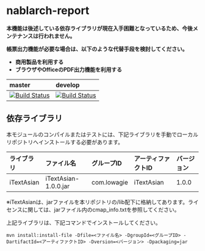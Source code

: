 # nablarch-report

**本機能は後述している依存ライブラリが現在入手困難となっているため、今後メンテナンスは行われません。**

**帳票出力機能が必要な場合は、以下のような代替手段を検討してください。**

* **商用製品を利用する**
* **ブラウザやOfficeのPDF出力機能を利用する**

| master | develop |
|:-----------|:------------|
|[![Build Status](https://travis-ci.org/nablarch/nablarch-report.svg?branch=master)](https://travis-ci.org/nablarch/nablarch-report)|[![Build Status](https://travis-ci.org/nablarch/nablarch-report.svg?branch=develop)](https://travis-ci.org/nablarch/nablarch-report)|

## 依存ライブラリ

本モジュールのコンパイルまたはテストには、下記ライブラリを手動でローカルリポジトリへインストールする必要があります。

ライブラリ          |ファイル名            |グループID     |アーティファクトID   |バージョン   |
:-------------------|:---------------------|:--------------|:--------------------|:------------|
iTextAsian          |iTextAsian-1.0.0.jar  |com.lowagie    |iTextAsian           |1.0.0        |
※iTextAsianは、jarファイルを本リポジトリの/lib配下に格納してあります。ライセンスに関しては、jarファイル内のcmap_info.txtを参照してください。

上記ライブラリは、下記コマンドでインストールしてください。


```
mvn install:install-file -Dfile=<ファイル名> -DgroupId=<グループID> -DartifactId=<アーティファクトID> -Dversion=<バージョン> -Dpackaging=jar
```

